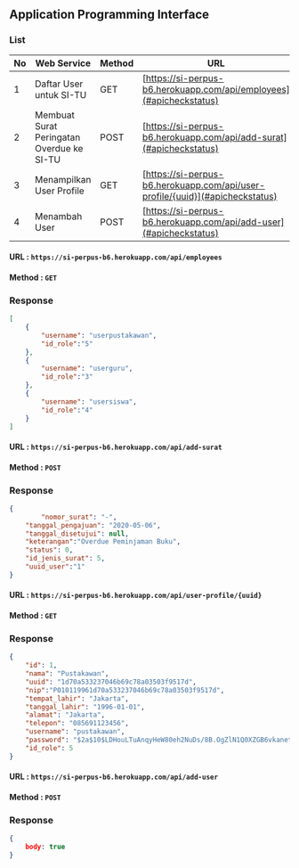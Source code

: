 ## Application Programming Interface

### List
| No | Web Service | Method | URL |
|----|-------------|--------|-----|
| 1 | Daftar User untuk SI-TU | GET | [https://si-perpus-b6.herokuapp.com/api/employees](#apicheckstatus) |
| 2 | Membuat Surat Peringatan Overdue ke SI-TU | POST | [https://si-perpus-b6.herokuapp.com/api/add-surat](#apicheckstatus) |
| 3 | Menampilkan User Profile | GET | [https://si-perpus-b6.herokuapp.com/api/user-profile/{uuid}](#apicheckstatus) |
| 4 | Menambah User | POST | [https://si-perpus-b6.herokuapp.com/api/add-user](#apicheckstatus) |

#### URL : `https://si-perpus-b6.herokuapp.com/api/employees`
#### Method : `GET`

### Response
```json
[
    {
        "username": "userpustakawan",
        "id_role":"5"
    },
    {
        "username": "userguru",
        "id_role":"3"
    },
    {
        "username": "usersiswa",
        "id_role":"4"
    }
]
```

#### URL : `https://si-perpus-b6.herokuapp.com/api/add-surat`
#### Method : `POST`

### Response
```json
{
		"nomor_surat": "-",
	"tanggal_pengajuan": "2020-05-06",
	"tanggal_disetujui": null,
	"keterangan":"Overdue Peminjaman Buku",
	"status": 0,
	"id_jenis_surat": 5,
	"uuid_user":"1"
}
```

#### URL : `https://si-perpus-b6.herokuapp.com/api/user-profile/{uuid}`
#### Method : `GET`

### Response
```json
{
    "id": 1,
    "nama": "Pustakawan",
    "uuid": "1d70a533237046b69c78a03503f9517d",
    "nip":"P010119961d70a533237046b69c78a03503f9517d",
    "tempat_lahir": "Jakarta",
    "tanggal_lahir": "1996-01-01",
    "alamat": "Jakarta",
    "telepon": "085691123456",
    "username": "pustakawan",
    "password": "$2a$10$LDHouLTuAnqyHeW80eh2NuDs/8B.OgZlN1Q0XZGB6vkanet/zbH5W",
    "id_role": 5
}
```

#### URL : `https://si-perpus-b6.herokuapp.com/api/add-user`
#### Method : `POST`

### Response
```json
{
	body: true
}
```